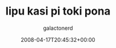 ---
title: 'lipu kasi pi toki pona'
posts: 8
hash: 'Cth3p9Lw'
author: 'galactonerd'
date: 2008-04-17T20:45:32+00:00
sources:
  - https://tokipona.yahoogroups.narkive.com/Cth3p9Lw
---